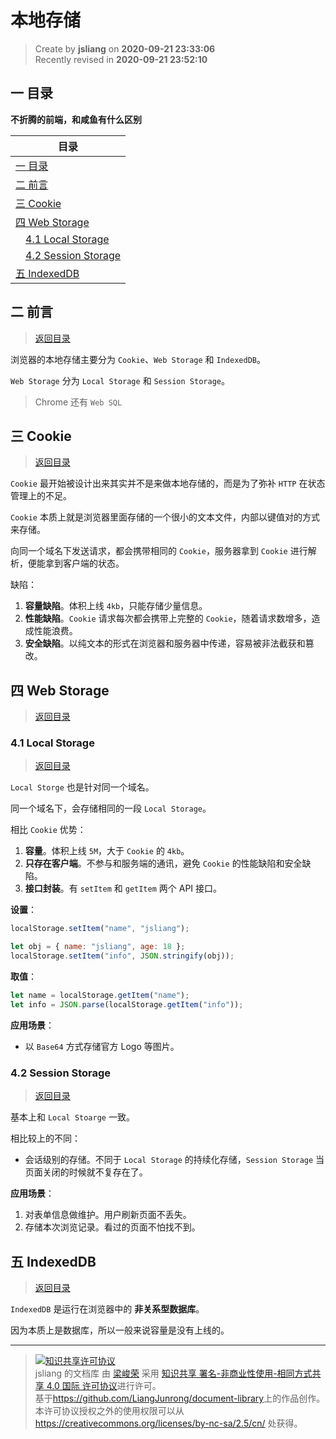 本地存储
===

> Create by **jsliang** on **2020-09-21 23:33:06**  
> Recently revised in **2020-09-21 23:52:10**

## <a name="chapter-one" id="chapter-one"></a>一 目录

**不折腾的前端，和咸鱼有什么区别**

| 目录 |
| --- |
| [一 目录](#chapter-one) |
| <a name="catalog-chapter-two" id="catalog-chapter-two"></a>[二 前言](#chapter-two) |
| <a name="catalog-chapter-three" id="catalog-chapter-three"></a>[三 Cookie](#chapter-three) |
| <a name="catalog-chapter-four" id="catalog-chapter-four"></a>[四 Web Storage](#chapter-four) |
| &emsp;[4.1 Local Storage](#chapter-four-one) |
| &emsp;[4.2 Session Storage](#chapter-four-two) |
| <a name="catalog-chapter-five" id="catalog-chapter-five"></a>[五 IndexedDB](#chapter-five) |

## <a name="chapter-two" id="chapter-two"></a>二 前言

> [返回目录](#chapter-one)

浏览器的本地存储主要分为 `Cookie`、`Web Storage` 和 `IndexedDB`。

`Web Storage` 分为 `Local Storage` 和 `Session Storage`。

> Chrome 还有 `Web SQL`

## <a name="chapter-three" id="chapter-three"></a>三 Cookie

> [返回目录](#chapter-one)

`Cookie` 最开始被设计出来其实并不是来做本地存储的，而是为了弥补 `HTTP` 在状态管理上的不足。

`Cookie` 本质上就是浏览器里面存储的一个很小的文本文件，内部以键值对的方式来存储。

向同一个域名下发送请求，都会携带相同的 `Cookie`，服务器拿到 `Cookie` 进行解析，便能拿到客户端的状态。

缺陷：

1. **容量缺陷**。体积上线 `4kb`，只能存储少量信息。
2. **性能缺陷**。`Cookie` 请求每次都会携带上完整的 `Cookie`，随着请求数增多，造成性能浪费。
3. **安全缺陷**。以纯文本的形式在浏览器和服务器中传递，容易被非法截获和篡改。

## <a name="chapter-four" id="chapter-four"></a>四 Web Storage

> [返回目录](#chapter-one)

### <a name="chapter-four-one" id="chapter-four-one"></a>4.1 Local Storage

> [返回目录](#chapter-one)

`Local Storge` 也是针对同一个域名。

同一个域名下，会存储相同的一段 `Local Storage`。

相比 `Cookie` 优势：

1. **容量**。体积上线 `5M`，大于 `Cookie` 的 `4kb`。
2. **只存在客户端**。不参与和服务端的通讯，避免 `Cookie` 的性能缺陷和安全缺陷。
3. **接口封装**。有 `setItem` 和 `getItem` 两个 API 接口。

**设置**：

```js
localStorage.setItem("name", "jsliang"); 

let obj = { name: "jsliang", age: 18 };
localStorage.setItem("info", JSON.stringify(obj));
```

**取值**：

```js
let name = localStorage.getItem("name");
let info = JSON.parse(localStorage.getItem("info"));
```

**应用场景**：

* 以 `Base64` 方式存储官方 Logo 等图片。

### <a name="chapter-four-two" id="chapter-four-two"></a>4.2 Session Storage

> [返回目录](#chapter-one)

基本上和 `Local Stoarge` 一致。

相比较上的不同：

* 会话级别的存储。不同于 `Local Storage` 的持续化存储，`Session Storage` 当页面关闭的时候就不复存在了。

**应用场景**：

1. 对表单信息做维护。用户刷新页面不丢失。
2. 存储本次浏览记录。看过的页面不怕找不到。

## <a name="chapter-five" id="chapter-five"></a>五 IndexedDB

> [返回目录](#chapter-one)

`IndexedDB` 是运行在浏览器中的 **非关系型数据库**。

因为本质上是数据库，所以一般来说容量是没有上线的。

---

> <a rel="license" href="http://creativecommons.org/licenses/by-nc-sa/4.0/"><img alt="知识共享许可协议" style="border-width:0" src="https://i.creativecommons.org/l/by-nc-sa/4.0/88x31.png" /></a><br /><span xmlns:dct="http://purl.org/dc/terms/" property="dct:title">jsliang 的文档库</span> 由 <a xmlns:cc="http://creativecommons.org/ns#" href="https://github.com/LiangJunrong/document-library" property="cc:attributionName" rel="cc:attributionURL">梁峻荣</a> 采用 <a rel="license" href="http://creativecommons.org/licenses/by-nc-sa/4.0/">知识共享 署名-非商业性使用-相同方式共享 4.0 国际 许可协议</a>进行许可。<br />基于<a xmlns:dct="http://purl.org/dc/terms/" href="https://github.com/LiangJunrong/document-library" rel="dct:source">https://github.com/LiangJunrong/document-library</a>上的作品创作。<br />本许可协议授权之外的使用权限可以从 <a xmlns:cc="http://creativecommons.org/ns#" href="https://creativecommons.org/licenses/by-nc-sa/2.5/cn/" rel="cc:morePermissions">https://creativecommons.org/licenses/by-nc-sa/2.5/cn/</a> 处获得。